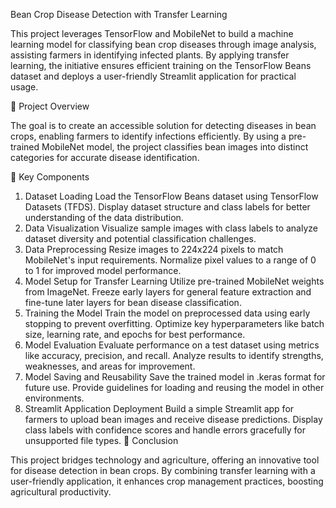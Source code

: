 Bean Crop Disease Detection with Transfer Learning

This project leverages TensorFlow and MobileNet to build a machine learning model for classifying bean crop diseases through image analysis, assisting farmers in identifying infected plants. By applying transfer learning, the initiative ensures efficient training on the TensorFlow Beans dataset and deploys a user-friendly Streamlit application for practical usage.

📖 Project Overview

The goal is to create an accessible solution for detecting diseases in bean crops, enabling farmers to identify infections efficiently. By using a pre-trained MobileNet model, the project classifies bean images into distinct categories for accurate disease identification.

🚀 Key Components

1. Dataset Loading
Load the TensorFlow Beans dataset using TensorFlow Datasets (TFDS).
Display dataset structure and class labels for better understanding of the data distribution.
2. Data Visualization
Visualize sample images with class labels to analyze dataset diversity and potential classification challenges.
3. Data Preprocessing
Resize images to 224x224 pixels to match MobileNet's input requirements.
Normalize pixel values to a range of 0 to 1 for improved model performance.
4. Model Setup for Transfer Learning
Utilize pre-trained MobileNet weights from ImageNet.
Freeze early layers for general feature extraction and fine-tune later layers for bean disease classification.
5. Training the Model
Train the model on preprocessed data using early stopping to prevent overfitting.
Optimize key hyperparameters like batch size, learning rate, and epochs for best performance.
6. Model Evaluation
Evaluate performance on a test dataset using metrics like accuracy, precision, and recall.
Analyze results to identify strengths, weaknesses, and areas for improvement.
7. Model Saving and Reusability
Save the trained model in .keras format for future use.
Provide guidelines for loading and reusing the model in other environments.
8. Streamlit Application Deployment
Build a simple Streamlit app for farmers to upload bean images and receive disease predictions.
Display class labels with confidence scores and handle errors gracefully for unsupported file types.
🌟 Conclusion

This project bridges technology and agriculture, offering an innovative tool for disease detection in bean crops. By combining transfer learning with a user-friendly application, it enhances crop management practices, boosting agricultural productivity.
